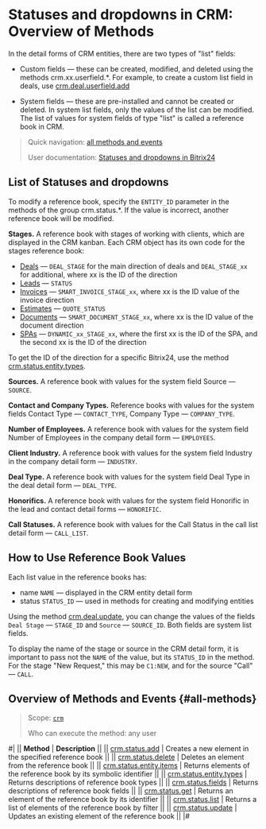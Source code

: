 # Statuses and dropdowns in CRM: Overview of Methods

In the detail forms of CRM entities, there are two types of "list" fields:

* Custom fields — these can be created, modified, and deleted using the methods crm.xx.userfield.*. For example, to create a custom list field in deals, use [crm.deal.userfield.add](../deals/user-defined-fields/crm-deal-userfield-add.md)

* System fields — these are pre-installed and cannot be created or deleted. In system list fields, only the values of the list can be modified. The list of values for system fields of type "list" is called a reference book in CRM.

> Quick navigation: [all methods and events](#all-methods)
> 
> User documentation: [Statuses and dropdowns in Bitrix24](https://helpdesk.bitrix24.com/open/21656894/)

## List of Statuses and dropdowns

To modify a reference book, specify the `ENTITY_ID` parameter in the methods of the group crm.status.*. If the value is incorrect, another reference book will be modified.

**Stages.** A reference book with stages of working with clients, which are displayed in the CRM kanban. Each CRM object has its own code for the stages reference book:
* [Deals](../deals/index.md) — `DEAL_STAGE` for the main direction of deals and `DEAL_STAGE_xx` for additional, where xx is the ID of the direction
* [Leads](../leads/index.md) — `STATUS`
* [Invoices](../universal/invoice.md) — `SMART_INVOICE_STAGE_xx`, where xx is the ID value of the invoice direction
* [Estimates](../quote/index.md) — `QUOTE_STATUS`
* [Documents](https://helpdesk.bitrix24.com/open/17612480/) — `SMART_DOCUMENT_STAGE_xx`, where xx is the ID value of the document direction
* [SPAs](../universal/index.md) — `DYNAMIC_xx_STAGE_xx`, where the first xx is the ID of the SPA, and the second xx is the ID of the direction

To get the ID of the direction for a specific Bitrix24, use the method [crm.status.entity.types](./crm-status-entity-types.md).

**Sources.** A reference book with values for the system field Source — `SOURCE`.

**Contact and Company Types.** Reference books with values for the system fields Contact Type — `CONTACT_TYPE`, Company Type — `COMPANY_TYPE`.

**Number of Employees.** A reference book with values for the system field Number of Employees in the company detail form — `EMPLOYEES`.

**Client Industry.** A reference book with values for the system field Industry in the company detail form — `INDUSTRY`.

**Deal Type.** A reference book with values for the system field Deal Type in the deal detail form — `DEAL_TYPE`.

**Honorifics.** A reference book with values for the system field Honorific in the lead and contact detail forms — `HONORIFIC`.

**Call Statuses.** A reference book with values for the Call Status in the call list detail form — `CALL_LIST`.

## How to Use Reference Book Values

Each list value in the reference books has:

* name `NAME` — displayed in the CRM entity detail form
* status `STATUS_ID` — used in methods for creating and modifying entities

Using the method [crm.deal.update](../deals/crm-deal-update.md), you can change the values of the fields `Deal Stage` — `STAGE_ID` and `Source` — `SOURCE_ID`. Both fields are system list fields.

To display the name of the stage or source in the CRM detail form, it is important to pass not the `NAME` of the value, but its `STATUS_ID` in the method. For the stage "New Request," this may be `C1:NEW`, and for the source "Call" — `CALL`.

## Overview of Methods and Events {#all-methods}

> Scope: [`crm`](../../scopes/permissions.md)
>
> Who can execute the method: any user

#|
|| **Method** | **Description** ||
|| [crm.status.add](./crm-status-add.md) | Creates a new element in the specified reference book ||
|| [crm.status.delete](./crm-status-delete.md) | Deletes an element from the reference book ||
|| [crm.status.entity.items](./crm-status-entity-items.md) | Returns elements of the reference book by its symbolic identifier ||
|| [crm.status.entity.types](./crm-status-entity-types.md) | Returns descriptions of reference book types ||
|| [crm.status.fields](./crm-status-fields.md) | Returns descriptions of reference book fields ||
|| [crm.status.get](./crm-status-get.md) | Returns an element of the reference book by its identifier ||
|| [crm.status.list](./crm-status-list.md) | Returns a list of elements of the reference book by filter ||
|| [crm.status.update](./crm-status-update.md) | Updates an existing element of the reference book ||
|#